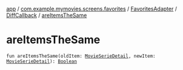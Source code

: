 [app](../../../index.md) / [com.example.mymovies.screens.favorites](../../index.md) / [FavoritesAdapter](../index.md) / [DiffCallback](index.md) / [areItemsTheSame](./are-items-the-same.md)

# areItemsTheSame

`fun areItemsTheSame(oldItem: `[`MovieSerieDetail`](../../../com.example.mymovies.models/-movie-serie-detail/index.md)`, newItem: `[`MovieSerieDetail`](../../../com.example.mymovies.models/-movie-serie-detail/index.md)`): `[`Boolean`](https://kotlinlang.org/api/latest/jvm/stdlib/kotlin/-boolean/index.html)